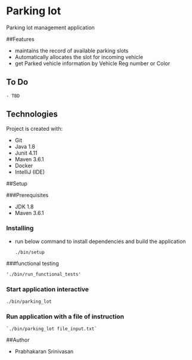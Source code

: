 # Parking lot
Parking lot management application

##Features
  - maintains the record of available parking slots
  - Automatically allocates the slot for incoming vehicle
  - get Parked vehicle information by Vehicle Reg number or Color
  
## To Do
    - TBD

## Technologies
Project is created with:
- Git
- Java 1.8
- Junit 4.11
- Maven 3.6.1
- Docker
- IntelliJ (IDE)

##Setup

###Prerequisites
- JDK 1.8
- Maven 3.6.1

### Installing
  - run below command to install dependencies and build the application
  
    `./bin/setup`

###functional testing
  
    './bin/run_functional_tests'  
    
### Start application interactive

  `./bin/parking_lot`
  
### Run application with a file of instruction  
  
    `./bin/parking_lot file_input.txt`
    
##Author
  - Prabhakaran Srinivasan
